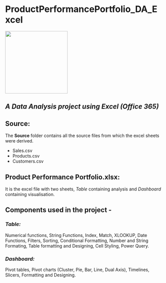 # ProductPerformancePortfolio_DA_Excel
<img src="https://uxwing.com/wp-content/themes/uxwing/download/logistics-shipping-delivery/search-product-icon.png" width=200 height=200>

## *A Data Analysis project using Excel (Office 365)*

## Source:
The **Source** folder contains all the source files from which the excel sheets were derived. <br>
* Sales.csv <br>
* Products.csv <br>
* Customers.csv

## **Product Performance Portfolio.xlsx**:
It is the excel file with two sheets, *Table* containing analysis and *Dashboard* containing visualisation.

## Components used in the project -
### *Table:*
Numerical functions, String Functions, Index, Match, XLOOKUP, Date Functions, Filters, Sorting, Conditional Formatting, Number and String Formating, Table formatting and Designing, Cell Styling, Power Query.
### *Dashboard:*
Pivot tables, Pivot charts (Cluster, Pie, Bar, Line, Dual Axis), Timelines, Slicers, Formatting and Designing.
